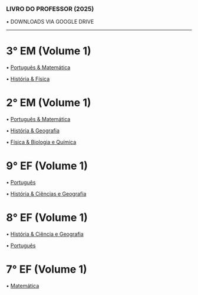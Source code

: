 ### LIVRO DO PROFESSOR (2025)

• DOWNLOADS VIA GOOGLE DRIVE 

---

# 3° EM (Volume 1)

• [Português & Matemática](https://drive.google.com/file/d/1-Bvc5u1jU-1p8IXl2iZlYhp26Hh6Nb37/view?usp=drivesdk)

• [História & Física](https://drive.google.com/file/d/1-hDoKee0O1qrH9-aTHzb-oCgFEVmoL5h/view?usp=drivesdk)


# 2° EM (Volume 1)

• [Português & Matemática](https://drive.google.com/file/d/1-6oon-Tyxr8kPoWVpd3yLEGNBAJMSgNq/view?usp=drivesdk)

• [História & Geografia](https://drive.google.com/file/d/1-NcjkONTmtgu0lLEOTAlVgaJVcOhDvKN/view?usp=drivesdk)

• [Física & Biologia e Química](https://drive.google.com/file/d/1-1LnXNmI6O2GU_9MHxgMBALyMRVHR6Z2/view?usp=drivesdk)


# 9° EF (Volume 1)

• [Português](https://drive.google.com/file/d/1-WjJzc0yL5nE46sGVDo9FkjAhMB_4AAT/view?usp=drivesdk)

• [História & Ciências e Geografia](https://drive.google.com/file/d/1-R022DP7HBo8vygHDXyZ-ET6-6XsRMsf/view?usp=drivesdk)


# 8° EF (Volume 1)

• [História & Ciência e Geografia](https://drive.google.com/file/d/1-XJuhulauBZy6v0CZNxYFi7zYmXAxaFm/view?usp=drivesdk)

• [Português](https://drive.google.com/file/d/1-dq43U_gVwZssHEf8YSeZABOhSnlQIU8/view?usp=drivesdk)

# 7° EF (Volume 1)

• [Matemática](https://drive.google.com/file/d/1-ga5ovy_J7zoPC6q1d9ej21iDrB3JBGG/view?usp=drivesdk)



